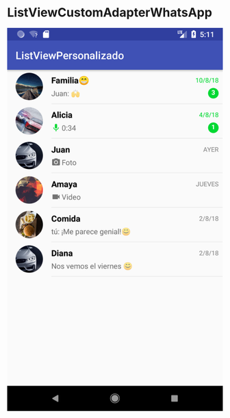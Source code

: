 # ListViewCustomAdapterWhatsApp

<a href="https://github.com/akafifty/ListViewCustomAdapterWhatsApp/blob/master/IMG"><img src="https://github.com/akafifty/ListViewCustomAdapterWhatsApp/blob/master/IMG.png" title="DesarrolladorCreativo"/></a>
